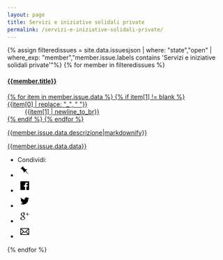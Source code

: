 ```yaml
---
layout: page
title: Servizi e iniziative solidali private
permalink: /servizi-e-iniziative-solidali-private/
---
```

<div class="panel-group">
{% assign filteredissues = site.data.issuesjson | where: "state","open" | where_exp: "member","member.issue.labels contains 'Servizi e iniziative solidali private'"%}
{% for member in filteredissues %}
<div class="panel-body">
<a href="/issues/{{ member.number | datapage_url: '.' }}" class="list-group-item">
<h4 class="list-group-item-heading">{{member.title}}</h4>
<dl class="row">
{% for item in member.issue.data %}
{% if item[1] != blank %}
<dt class="col-sm-3">{{item[0] | replace: "_", " "}}</dt>
<dd class="col-sm-9">{{item[1] | newline_to_br}}</dd>
{% endif %}
{% endfor %}
</dl>
<p class="list-group-item-text">{{member.issue.data.descrizione|markdownify}}</p>
<p class="list-group-item-text">{{member.issue.data.data}}</p>
</a>
<div class="panel-footer">
<ul class="share-buttons">
  <li>Condividi:</li>
  <li><a href="https://www.covid19italia.info/issues/{{ member.number | datapage_url: '.' }}" title="Copia link"><img alt="Copia link" src="/img/icone/link.png"></a></li>
  <li><a href="https://www.facebook.com/sharer/sharer.php?u=https://www.covid19italia.info/issues/{{ member.number | datapage_url: '.' }}&title={{member.title|truncate:70|uri_escape}} | {{ site.title }}" title="Condividi su Facebook" target="_blank"><img alt="Condividi su Facebook" src="/img/icone/Facebook.png"></a></li>
  <li><a href="https://twitter.com/intent/tweet?url=https://www.covid19italia.info/issues/{{ member.number | datapage_url: '.' }}&text={{member.title|truncate:50|uri_escape}}&via=terremotocentro&hashtags=terremotocentroitalia" target="_blank" title="Tweet"><img alt="Tweet" src="/img/icone/Twitter.png"></a></li>
 <li><a href="https://plus.google.com/share?url=https://www.covid19italia.info/issues/{{ member.number | datapage_url: '.' }}" target="_blank" title="Condividi su Google+"><img alt="Condividi su Google+" src="/img/icone/Google+.png"></a></li>
 <li><a data-proofer-ignore href="mailto:?subject={{member.title|truncate:70|uri_escape}} | {{site.title}}&body={{member.title|truncate:70|uri_escape}}%20Clicca qui:%20https://www.covid19italia.info/issues/{{ member.number | datapage_url: '.' }}" title="Invia email"><img alt="Invia email" src="/img/icone/Email.png"></a></li>
</ul>
</div>
</div>
{% endfor %}
</div>
